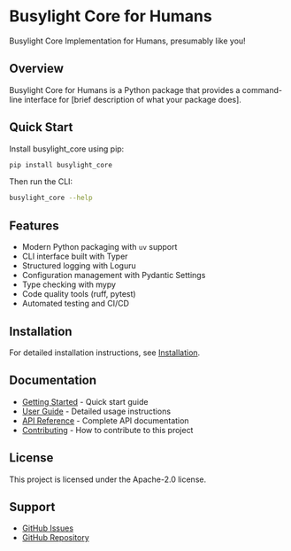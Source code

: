 # Busylight Core for Humans

Busylight Core Implementation for Humans, presumably like you!

## Overview

Busylight Core for Humans is a Python package that provides a command-line interface for [brief description of what your package does].

## Quick Start

Install busylight_core using pip:

```bash
pip install busylight_core
```

Then run the CLI:

```bash
busylight_core --help
```

## Features

- Modern Python packaging with `uv` support
- CLI interface built with Typer
- Structured logging with Loguru
- Configuration management with Pydantic Settings
- Type checking with mypy
- Code quality tools (ruff, pytest)
- Automated testing and CI/CD

## Installation

For detailed installation instructions, see [Installation](getting-started/installation.md).

## Documentation

- [Getting Started](getting-started/quickstart.md) - Quick start guide
- [User Guide](user-guide/cli.md) - Detailed usage instructions
- [API Reference](reference/) - Complete API documentation
- [Contributing](contributing.md) - How to contribute to this project

## License

This project is licensed under the Apache-2.0 license.
## Support

- [GitHub Issues](https://github.com/JnyJny/busylight_core/issues)
- [GitHub Repository](https://github.com/JnyJny/busylight_core)